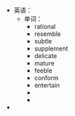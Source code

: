 - 英语：
	- 单词：
		- rational
		- resemble
		- subtle
		- supplement
		- delicate
		- mature
		- feeble
		- conform
		- entertain
		-
		-
-